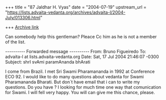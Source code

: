 +++
title = "87 Jaldhar H. Vyas"
date = "2004-07-19"
upstream_url = "https://lists.advaita-vedanta.org/archives/advaita-l/2004-July/013306.html"

+++
[Archive link](https://lists.advaita-vedanta.org/archives/advaita-l/2004-July/013306.html)

Can somebody help this gentleman?  Pleace Cc him as he is not a member of
the list.

---------- Forwarded message ----------
From: Bruno Figueiredo <brunovfohm at hotmail.com>
To: advaita-l at lists.advaita-vedanta.org
Date: Sat, 17 Jul 2004 21:46:07 -0300
Subject: shrI svAmi paramAnanda bhArati

 I come from Brazil. I met Sri Swami Pharamananda in 1992 at Conference
 ECO 92. I would like to do many questions about vedanta for Swami
 Pharamananda Bharati. But don´t have email that i can to write my
 questions. Do you have ? I looking for much time one way that
 comunication for Swami. I will fell very happy. You will can give me this
 chance, please.

